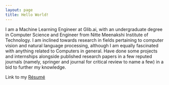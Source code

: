 ```yaml
---
layout: page
title: Hello World!
---
```


I am a Machine Learning Engineer at Glib.ai, with an undergraduate degree in Computer Science and Engineer from Nitte Meenakshi Institute of Technology.
I am inclined towards research in fields pertaining to computer vision and natural language processing, although I am equally fascinated with anything related to Computers in general. Have done some projects and internships alongside published research papers in a few reputed journals (namely, springer and journal for critical review to name a few) in a bid to further my knowledge.

Link to my [Résumé](https://github.com/hemantr05/hemantr05.github.io/raw/master/resume.pdf)
